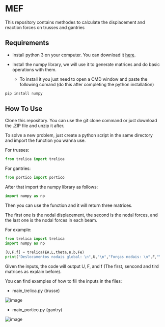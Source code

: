 # MEF
This repository contains methodes to calculate the displacement and reaction forces on trusses and gantries
## Requirements
* Install python 3 on your computer. You can download it [here](https://www.python.org/downloads/).

* Install the numpy library, we will use it to generate matrices and do basic operations with them.

  - To install it you just need to open a CMD window and paste the following comand (do this after completing the python installation)
```cmd
pip install numpy
```

## How To Use

Clone this repository. You can use the git clone command or just download the .ZIP file and unzip it after.

To solve a new problem, just create a python script in the same directory and import the function you wanna use.

For trusses:
```python
from trelica import trelica
```

For gantries:
```python
from portico import portico
```

After that import the numpy library as follows:
```python
import numpy as np
```
Then you can use the function and it will return three matrices.

The first one is the nodal displacement, the second is the nodal forces, and the last one is the nodal forces in each beam.

For example:
```python
from trelica import trelica
import numpy as np

[U,F,f] = trelica(EA,L,theta,n,b,Fe)
print("Deslocamentos nodais global: \n",U,"\n","Forças nodais: \n",F,"\n","Forças nodais em cada barra: \n",f)
```

Given the inputs, the code will output U, F, and f (The first, sencond and tird matrices as explain before).

You can find examples of how to fill the inputs in the files:
  - main_trelica.py (trusse)
  
  ![image](https://user-images.githubusercontent.com/24358380/190239151-b1f4ed01-4aea-481b-a507-8300b7854bce.png)

  - main_portico.py (gantry)
  
  ![image](https://user-images.githubusercontent.com/24358380/190239232-50ae2bcc-5994-4fb1-81da-729d04f5bb6f.png)
